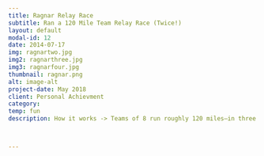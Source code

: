 ```yaml
---
title: Ragnar Relay Race
subtitle: Ran a 120 Mile Team Relay Race (Twice!)
layout: default
modal-id: 12
date: 2014-07-17
img: ragnartwo.jpg
img2: ragnarthree.jpg
img3: ragnarfour.jpg
thumbnail: ragnar.png
alt: image-alt
project-date: May 2018
client: Personal Achievment
category:
temp: fun
description: How it works -> Teams of 8 run roughly 120 miles—in three repeating loops—on wilderness trails that wind through forests, valleys, and mountainsides. You’ll run day, and night, and day again, sleeping (yeah right) in a temporary tent city known as Ragnar Village. <br> <br> As part of a high school club, myself and many of my peers participated in the Ragnar Relay race twice. It was incredibly fulfilling and fun.



---
```



